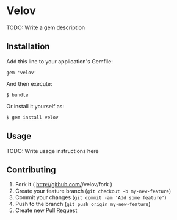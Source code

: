 # Velov

TODO: Write a gem description

## Installation

Add this line to your application's Gemfile:

    gem 'velov'

And then execute:

    $ bundle

Or install it yourself as:

    $ gem install velov

## Usage

TODO: Write usage instructions here

## Contributing

1. Fork it ( http://github.com/<my-github-username>/velov/fork )
2. Create your feature branch (`git checkout -b my-new-feature`)
3. Commit your changes (`git commit -am 'Add some feature'`)
4. Push to the branch (`git push origin my-new-feature`)
5. Create new Pull Request
